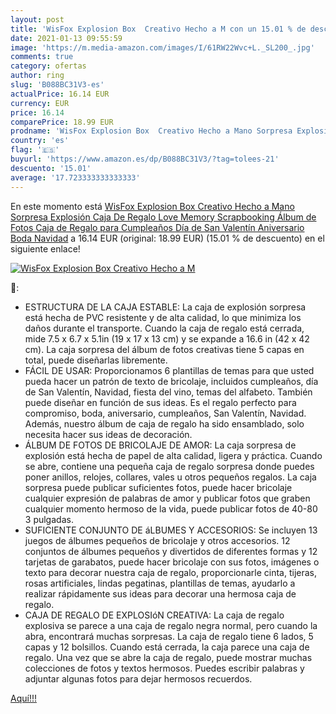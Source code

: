 ```yaml
---
layout: post
title: 'WisFox Explosion Box  Creativo Hecho a M con un 15.01 % de descuento'
date: 2021-01-13 09:55:59
image: 'https://m.media-amazon.com/images/I/61RW22Wvc+L._SL200_.jpg'
comments: true
category: ofertas
author: ring
slug: 'B088BC31V3-es'
actualPrice: 16.14 EUR
currency: EUR
price: 16.14
comparePrice: 18.99 EUR
prodname: 'WisFox Explosion Box  Creativo Hecho a Mano Sorpresa Explosión Caja De Regalo Love Memory  Scrapbooking Álbum de Fotos Caja de Regalo para Cumpleaños Día de San Valentín Aniversario Boda Navidad'
country: 'es'
flag: '🇪🇸'
buyurl: 'https://www.amazon.es/dp/B088BC31V3/?tag=tolees-21'
descuento: '15.01'
average: '17.723333333333333'
---
```


En este momento está [WisFox Explosion Box  Creativo Hecho a Mano Sorpresa Explosión Caja De Regalo Love Memory  Scrapbooking Álbum de Fotos Caja de Regalo para Cumpleaños Día de San Valentín Aniversario Boda Navidad](https://www.amazon.es/dp/B088BC31V3/?tag=tolees-21) a 16.14 EUR (original: 18.99 EUR) (15.01 %  de descuento) en el siguiente enlace!

[![WisFox Explosion Box  Creativo Hecho a M](https://m.media-amazon.com/images/I/61RW22Wvc+L._SL200_.jpg)](https://www.amazon.es/dp/B088BC31V3/?tag=tolees-21)

🔎:

- ESTRUCTURA DE LA CAJA ESTABLE: La caja de explosión sorpresa está hecha de PVC resistente y de alta calidad, lo que minimiza los daños durante el transporte. Cuando la caja de regalo está cerrada, mide 7.5 x 6.7 x 5.1in (19 x 17 x 13 cm) y se expande a 16.6 in (42 x 42 cm). La caja sorpresa del álbum de fotos creativas tiene 5 capas en total, puede diseñarlas libremente.
- FÁCIL DE USAR: Proporcionamos 6 plantillas de temas para que usted pueda hacer un patrón de texto de bricolaje, incluidos cumpleaños, día de San Valentín, Navidad, fiesta del vino, temas del alfabeto. También puede diseñar en función de sus ideas. Es el regalo perfecto para compromiso, boda, aniversario, cumpleaños, San Valentín, Navidad. Además, nuestro álbum de caja de regalo ha sido ensamblado, solo necesita hacer sus ideas de decoración.
- ÁLBUM DE FOTOS DE BRICOLAJE DE AMOR: La caja sorpresa de explosión está hecha de papel de alta calidad, ligera y práctica. Cuando se abre, contiene una pequeña caja de regalo sorpresa donde puedes poner anillos, relojes, collares, vales u otros pequeños regalos. La caja sorpresa puede publicar suficientes fotos, puede hacer bricolaje cualquier expresión de palabras de amor y publicar fotos que graben cualquier momento hermoso de la vida, puede publicar fotos de 40-80 3 pulgadas.
- SUFICIENTE CONJUNTO DE áLBUMES Y ACCESORIOS: Se incluyen 13 juegos de álbumes pequeños de bricolaje y otros accesorios. 12 conjuntos de álbumes pequeños y divertidos de diferentes formas y 12 tarjetas de garabatos, puede hacer bricolaje con sus fotos, imágenes o texto para decorar nuestra caja de regalo, proporcionarle cinta, tijeras, rosas artificiales, lindas pegatinas, plantillas de temas, ayudarlo a realizar rápidamente sus ideas para decorar una hermosa caja de regalo.
- CAJA DE REGALO DE EXPLOSIóN CREATIVA: La caja de regalo explosiva se parece a una caja de regalo negra normal, pero cuando la abra, encontrará muchas sorpresas. La caja de regalo tiene 6 lados, 5 capas y 12 bolsillos. Cuando está cerrada, la caja parece una caja de regalo. Una vez que se abre la caja de regalo, puede mostrar muchas colecciones de fotos y textos hermosos. Puedes escribir palabras y adjuntar algunas fotos para dejar hermosos recuerdos.

[Aquí!!!](https://www.amazon.es/dp/B088BC31V3/?tag=tolees-21)
